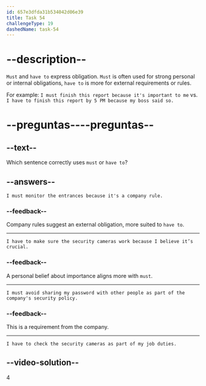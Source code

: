 ```yaml
---
id: 657e3dfda31b534042d06e39
title: Task 54
challengeType: 19
dashedName: task-54
---
```


# --description--

`Must` and `have to` express obligation. `Must` is often used for strong personal or internal obligations, `have to` is more for external requirements or rules.

For example: `I must finish this report because it's important to me` vs. `I have to finish this report by 5 PM because my boss said so.`

# --preguntas----preguntas--

## --text--

Which sentence correctly uses `must` or `have to`?

## --answers--

`I must monitor the entrances because it's a company rule.`

### --feedback--

Company rules suggest an external obligation, more suited to `have to`.

---

`I have to make sure the security cameras work because I believe it’s crucial.`

### --feedback--

A personal belief about importance aligns more with `must`.

---

`I must avoid sharing my password with other people as part of the company's security policy.`

### --feedback--

This is a requirement from the company.

---

`I have to check the security cameras as part of my job duties.`

## --video-solution--

4
